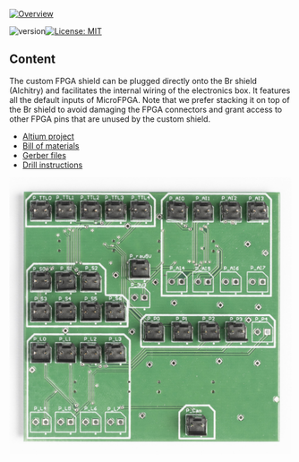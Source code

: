 <a href="https://mufpga.github.io/"><img src="https://raw.githubusercontent.com/mufpga/mufpga.github.io/main/img/logo_title.png" alt="Overview"/>

</a>

![version](https://img.shields.io/badge/version-3.1.0-blue)[![License: MIT](https://img.shields.io/badge/License-MIT-blue.svg)](https://opensource.org/licenses/MIT)


## Content

The custom FPGA shield can be plugged directly onto the Br shield (Alchitry) and facilitates the internal wiring of the electronics 
box. It features all the default inputs of MicroFPGA. Note that we prefer stacking it on top of the Br shield to avoid damaging the 
FPGA connectors and grant access to other FPGA pins that are unused by the custom shield.

- [Altium project](Altium_project)
- [Bill of materials](BOM)
- [Gerber files](Gerber)
- [Drill instructions](NC_Drill)

![Custom FPGA shield](FPGA_shield_soldered.jpg)
